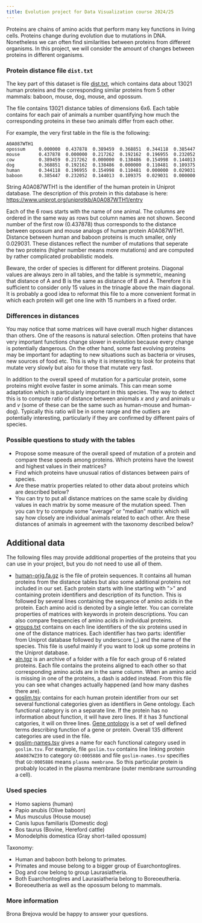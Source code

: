 ```yaml
---
title: Evolution project for Data Visualization course 2024/25
---
```


Proteins are chains of amino acids that perform many key functions in living cells. Proteins change during evolution due to mutations in DNA. Nonetheless we can often find similarities between proteins from different organisms. In this project, we will consider the amount of changes between proteins in different organisms.

### Protein distance file `dist.txt`

The key part of this dataset is file [dist.txt](https://compbio.fmph.uniba.sk/~bbrejova/tmp/prot-viz/dist.txt), which contains data about 13021 human proteins and the corresponding similar proteins from 5 other mammals: baboon, mouse, dog, mouse, and opossum.

The file contains 13021 distance tables of dimensions 6x6. Each table contains for each pair of animals a number quantifying how much the corresponding proteins in these two animals differ from each other. 

For example, the very first table in the file is the following:

```
A0A087WTH1
opossum     0.000000  0.437878  0.389459  0.368851  0.344118  0.385447
mouse       0.437878  0.000000  0.217262  0.192162  0.196955  0.232052
cow         0.389459  0.217262  0.000000  0.138486  0.154998  0.144013
dog         0.368851  0.192162  0.138486  0.000000  0.110481  0.109375
human       0.344118  0.196955  0.154998  0.110481  0.000000  0.029031
baboon      0.385447  0.232052  0.144013  0.109375  0.029031  0.000000
```

String A0A087WTH1 is the identifier of the human protein in Uniprot database. The description of this protein in this database is here: <https://www.uniprot.org/uniprotkb/A0A087WTH1/entry>

Each of the 6 rows starts with the name of one animal. The columns are ordered in the same way as rows but column names are not shown. Second number of the first row (0.437878) thus corresponds to the distance between opossum and mouse analogs of human protein A0A087WTH1. Distance between human and baboon proteins is much smaller, only 0.029031. These distances reflect the number of mutations that seperate the two proteins (higher number means more mutations) and are computed by rather complicated probabilistic models.

Beware, the order of species is different for different proteins. Diagonal values are always zero in all tables, and the table is symmetric, meaning that distance of A and B is the same as distance of B and A.  Therefore it is sufficient to consider only 15 values in the trinagle above the main diagonal. It is probably a good idea to reformat this file to a more convenient format in which each protein will get one line with 15 numbers in a fixed order.

### Differences in distances

You may notice that some matrices will have overall much higher distances than others. One of the reasons is natural selection. Often proteins that have very important functions change slower in evolution because every change is potentially dangerous. On the other hand, some fast evolving proteins may be important for adapting to new situations such as bacteria or viruses, new sources of food etc. This is why it is interesting to look for proteins that mutate very slowly but also for those that mutate very fast.

In addition to the overall speed of mutation for a particular protein, some proteins might evolve faster in some animals. This can mean some adaptation which is particularly important in this species. The way to detect this is to compute ratio of distance between aniomals *x* and *y* and animals *u* and *v* (some of these can be the same such as human-mouse and human-dog). Typically this ratio will be in some range and the outliers are potentially interesting, particularly if they are confirmed by different pairs of species.

### Possible questions to study with the tables

* Propose some measure of the overall speed of mutation of a protein and compare these speeds among proteins. Which proteins have the lowest and highest values in their matrices? 
* Find which proteins have unusual ratios of distances between pairs of species.
* Are these matrix properties related to other data about proteins which are described below?
* You can try to put all distance matrices on the same scale by dividing values in each matrix by some measure of the mutation speed. Then you can try to compute some "average" or "median" matrix which will say how closely are individual animals related to each other. Are these distances of animals in agreement with  the taxonomy described below?

## Additional data

The following files may provide additional properties of the proteins that you can use in your project, but you do not need to use all of them.

* [human-orig.fa.gz](https://compbio.fmph.uniba.sk/~bbrejova/tmp/prot-viz/human-orig.fa.gz) is the file of protein sequences. It contains all human proteins from the distance tables but also some additional proteins not included in our set. Each protein starts with line starting with ">" and containing protein identifiers and description of its function. This is followed by several lines containing the sequence of amino acids in the protein. Each amino acid is denoted by a single letter. You can correlate properties of matrices with keywords in protein descriptions. You can also compare frequencies of amino acids in individual proteins.
* [groups.txt](https://compbio.fmph.uniba.sk/~bbrejova/tmp/prot-viz/groups.txt) contains on each line identifiers of the six proteins used in one of the distance matrices. Each identifier has two parts: identifier from Uniprot database followed by underscore (_) and the name of the species. This file is useful mainly if you want to look up some proteins in the Uniprot database.
* [aln.tgz](https://compbio.fmph.uniba.sk/~bbrejova/tmp/prot-viz/aln.tgz) is an archive of a folder with a file for each group of 6 related proteins. Each file contains the proteins aligned to each other so that corresponding amino acids are in the same column. When an amino acid is missing in one of the proteins, a dash is added instead. From this file you can see what changes actually happened (and how many dashes there are). 
* [goslim.tsv](https://compbio.fmph.uniba.sk/~bbrejova/tmp/prot-viz/goslim.tsv) contains for each human protein identifier from our set several functional categories given as identifiers in Gene ontology. Each functional category is on a separate line. If the protein has no information about function, it will have zero lines. If it has 3 functional catgories, it will on three lines. [Gene ontology](https://geneontology.org/) is a set of well defined terms describing function of a gene or protein. Overall 135 different categories are used in the file.
* [goslim-names.tsv](https://compbio.fmph.uniba.sk/~bbrejova/tmp/prot-viz/goslim-names.tsv) gives a name for each functional category used in `goslim.tsv`. For example, file `goslim.tsv` contains line linking protein `A0A087WZ39` to category `GO:0005886` and file `goslim-names.tsv` specifies that `GO:0005886` means `plasma membrane`. So this particular protein is probably located in the plasma membrane (outer membrane surrounding a cell).

### Used species

* Homo sapiens (human)
* Papio anubis (Olive baboon)
* Mus musculus (House mouse)
* Canis lupus familiaris (Domestic dog)
* Bos taurus (Bovine, Hereford cattle)
* Monodelphis domestica (Gray short-tailed opossum)

Taxonomy:

* Human and baboon both belong to primates.
* Primates and mouse belong to a bigger group of Euarchontoglires.
* Dog and cow belong to group Laurasiatheria.
* Both Euarchontoglires and Laurasiatheria belong to Boreoeutheria.
* Boreoeutheria as well as the opossum belong to mammals.


### More information

Brona Brejova would be happy to answer your questions.
